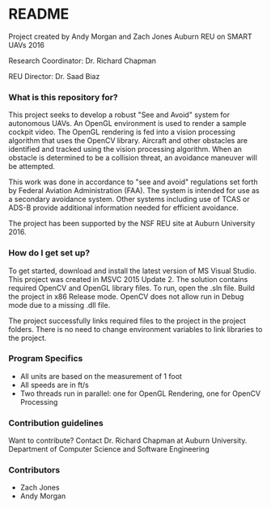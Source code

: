 # README #

Project created by Andy Morgan and Zach Jones
Auburn REU on SMART UAVs 2016

Research Coordinator: Dr. Richard Chapman

REU Director: Dr. Saad Biaz

### What is this repository for? ###

This project seeks to develop a robust "See and Avoid" system for autonomous
UAVs. An OpenGL environment is used to render a sample cockpit video. 
The OpenGL rendering is fed into a vision processing algorithm that uses
the OpenCV library. Aircraft and other obstacles are identified and 
tracked using the vision processing algorithm.  When an obstacle is 
determined to be a collision threat, an avoidance maneuver will be attempted.

This work was done in accordance to "see and avoid" regulations set forth
by Federal Aviation Administration (FAA). The system is intended for use 
as a secondary avoidance system. Other systems including use of TCAS or ADS-B
provide additional information needed for efficient avoidance.  

The project has been supported by the NSF REU site at Auburn University 2016.

### How do I get set up? ###

To get started, download and install the latest version of MS Visual Studio. 
This project was created in MSVC 2015 Update 2. The solution contains 
required OpenCV and OpenGL library files. To run, open the .sln file.
Build the project in x86 Release mode. OpenCV does not allow run in Debug
mode due to a missing .dll file. 

The project successfully links required files to the project in the project
folders. There is no need to change environment variables to link libraries to
the project. 

### Program Specifics ###

- All units are based on the measurement of 1 foot
- All speeds are in ft/s
- Two threads run in parallel: one for OpenGL Rendering, one for OpenCV Processing



### Contribution guidelines ###

Want to contribute?  Contact Dr. Richard Chapman at Auburn University.
Department of Computer Science and Software Engineering

### Contributors ###

* Zach Jones
* Andy Morgan